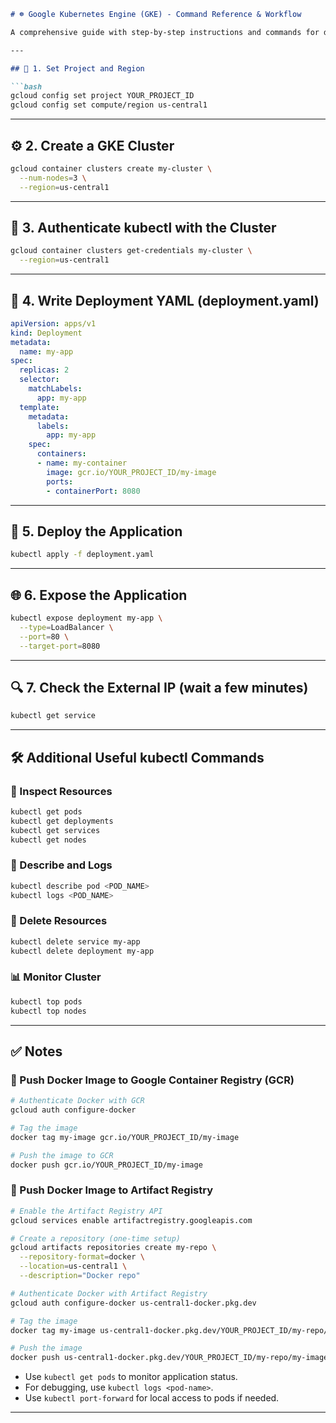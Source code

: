 

````markdown
# ☸️ Google Kubernetes Engine (GKE) - Command Reference & Workflow

A comprehensive guide with step-by-step instructions and commands for deploying applications to Google Kubernetes Engine.

---

## 📌 1. Set Project and Region

```bash
gcloud config set project YOUR_PROJECT_ID
gcloud config set compute/region us-central1
````

---

## ⚙️ 2. Create a GKE Cluster

```bash
gcloud container clusters create my-cluster \
  --num-nodes=3 \
  --region=us-central1
```

---

## 🔐 3. Authenticate kubectl with the Cluster

```bash
gcloud container clusters get-credentials my-cluster \
  --region=us-central1
```

---

## 📄 4. Write Deployment YAML (deployment.yaml)

```yaml
apiVersion: apps/v1
kind: Deployment
metadata:
  name: my-app
spec:
  replicas: 2
  selector:
    matchLabels:
      app: my-app
  template:
    metadata:
      labels:
        app: my-app
    spec:
      containers:
      - name: my-container
        image: gcr.io/YOUR_PROJECT_ID/my-image
        ports:
        - containerPort: 8080
```

---

## 🚀 5. Deploy the Application

```bash
kubectl apply -f deployment.yaml
```

---

## 🌐 6. Expose the Application

```bash
kubectl expose deployment my-app \
  --type=LoadBalancer \
  --port=80 \
  --target-port=8080
```

---

## 🔍 7. Check the External IP (wait a few minutes)

```bash
kubectl get service
```

---

## 🛠️ Additional Useful kubectl Commands

### 🔎 Inspect Resources

```bash
kubectl get pods
kubectl get deployments
kubectl get services
kubectl get nodes
```

### 📄 Describe and Logs

```bash
kubectl describe pod <POD_NAME>
kubectl logs <POD_NAME>
```

### 🚫 Delete Resources

```bash
kubectl delete service my-app
kubectl delete deployment my-app
```

### 📊 Monitor Cluster

```bash
kubectl top pods
kubectl top nodes
```

---

## ✅ Notes

### 🔸 Push Docker Image to Google Container Registry (GCR)

```bash
# Authenticate Docker with GCR
gcloud auth configure-docker

# Tag the image
docker tag my-image gcr.io/YOUR_PROJECT_ID/my-image

# Push the image to GCR
docker push gcr.io/YOUR_PROJECT_ID/my-image
```

### 🔸 Push Docker Image to Artifact Registry

```bash
# Enable the Artifact Registry API
gcloud services enable artifactregistry.googleapis.com

# Create a repository (one-time setup)
gcloud artifacts repositories create my-repo \
  --repository-format=docker \
  --location=us-central1 \
  --description="Docker repo"

# Authenticate Docker with Artifact Registry
gcloud auth configure-docker us-central1-docker.pkg.dev

# Tag the image
docker tag my-image us-central1-docker.pkg.dev/YOUR_PROJECT_ID/my-repo/my-image

# Push the image
docker push us-central1-docker.pkg.dev/YOUR_PROJECT_ID/my-repo/my-image
```

* Use `kubectl get pods` to monitor application status.
* For debugging, use `kubectl logs <pod-name>`.
* Use `kubectl port-forward` for local access to pods if needed.

---


```

